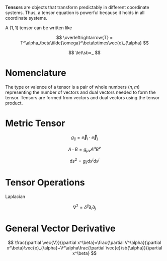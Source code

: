 
**Tensors** are objects that transform predictably in different coordinate systems. Thus, a tensor equation is powerful because it holds in all coordinate systems. 

A $(1,1)$ tensor can be written like

$$
\overleftrightarrow{T} = T^\alpha_\beta\tilde{\omega}^\beta\otimes\vec{e}_{\alpha}
$$

$$
\let\sb=_
$$


# Nomenclature

The type or valence of a tensor is a pair of whole numbers $(n,m)$ representing the number of vectors and dual vectors needed to form the tensor. Tensors are formed from vectors and dual vectors using the tensor product.

# Metric Tensor

$$
g_{ij} = \vec{e}_i \cdot \vec{e}_j
$$

$$
A\cdot B = g_{\mu\nu}A^\mu B^\nu
$$

$$
\mathrm{d}s^2 = g_{ij}\mathrm{d}x^i\mathrm{d}x^j
$$

# Tensor Operations

Laplacian

$$
\nabla^2 = \delta^{ij}\partial_i\partial_j
$$

# General Vector Derivative

$$
\frac{\partial \vec{V}}{\partial x^\beta}=\frac{\partial V^\alpha}{\partial x^\beta}\vec{e}_{\alpha}+V^\alpha\frac{\partial \vec{e}\sb{\alpha}}{\partial x^\beta}
$$
